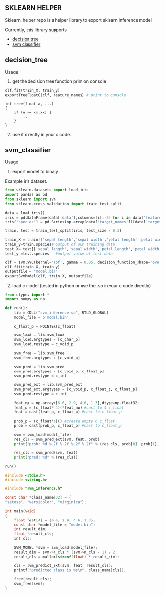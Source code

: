 ## SKLEARN HELPER

Sklearn_helper repo is a helper library to export sklearn inference model  

Currently,  this library supports  
* [decision tree](#decision_tree)  
* [svm classifier](#svm_classifier)  

## decision_tree  

Usage  

1. get the decision tree function print on console  
```python  
clf.fit(train_X, train_y)
exportTreeFloatC(clf, feature_names) # print to console
```
```
int tree(float a, ...)
{
    if (a <= xx.xx) {
        ...
    }
}
```

2. use it directly in your c code.  

## svm_classifier  

Usage  

1. export model to binary   

Example iris dataset.
```python 
from sklearn.datasets import load_iris
import pandas as pd
from sklearn import svm
from sklearn.cross_validation import train_test_split

data = load_iris()
iris = pd.DataFrame(data['data'],columns=[i[:-5] for i in data['feature_names']])
iris['species'] = pd.Series(np.array(data['target_names'])[data['target']])

train, test = train_test_split(iris, test_size = 0.3)

train_X = train[['sepal length','sepal width','petal length','petal width']]# taking the training data features
train_y=train.species# output of our training data
test_X= test[['sepal length','sepal width','petal length','petal width']] # taking test data features
test_y =test.species   #output value of test data

clf = svm.SVC(kernel='rbf', gamma = 0.05, decision_function_shape='ovo' ) #select the algorithm
clf.fit(train_X, train_y)
outputfile = "model.bin"
exportSvmModel(clf, train_X, outputfile)
```

2. load c model (tested in python or use the .so in your c code directly)  

```python
from ctypes import *
import numpy as np

def run():
    lib = CDLL("svm_inference.so", RTLD_GLOBAL)
    model_file = b'model.bin'

    c_float_p = POINTER(c_float)

    svm_load = lib.svm_load
    svm_load.argtypes = [c_char_p]
    svm_load.restype = c_void_p

    svm_free = lib.svm_free
    svm_free.argtypes = [c_void_p]

    svm_pred = lib.svm_pred
    svm_pred.argtypes = [c_void_p, c_float_p]
    svm_pred.restype = c_int

    svm_pred_ext = lib.svm_pred_ext
    svm_pred_ext.argtypes = [c_void_p, c_float_p, c_float_p]
    svm_pred.restype = c_int

    feat_np = np.array([6.6, 2.9, 4.6, 1.3],dtype=np.float32)
    feat_p = (c_float* 4)(*feat_np) #cast to 4 c_float
    feat = cast(feat_p, c_float_p) #cast to c_float_p
    
    prob_p = (c_float*6)() #create empty 6 c_float
    prob = cast(prob_p, c_float_p) #cast to c_float_p

    svm = svm_load(model_file)
    res_cls = svm_pred_ext(svm, feat, prob)
    print("prob: %d %.2f %.2f %.2f %.2f" % (res_cls, prob[0], prob[1], prob[2], prob[3]))

    res_cls = svm_pred(svm, feat)
    print("pred: %d" % (res_cls))

run()
```

```C  
#include <stdio.h>
#include <string.h>

#include "svm_inference.h"

const char *class_name[32] = {
"setosa", "versicolor", "virginica"};

int main(void)
{
    float feat[4] = {6.6, 2.9, 4.6, 1.3};
    const char *model_file = "model.bin";
    int result_dim;
    float *result_cls;
    int cls;

    SVM_MODEL *svm = svm_load(model_file);
    result_dim = svm->n_cls * (svm->n_cls - 1) / 2;
    result_cls = malloc(sizeof(float) * result_dim);

    cls = svm_predict_ext(svm, feat, result_cls);
    printf("predicted class is %s\n", class_name[cls]);

    free(result_cls);
    svm_free(svm);
}
```


